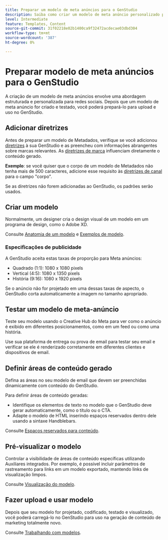 ```yaml
---
title: Preparar um modelo de meta anúncios para o GenStudio
description: Saiba como criar um modelo de meta anúncio personalizado para o GenStudio.
level: Intermediate
feature: Templates, Content
source-git-commit: 31f02218e02b1400ca9f32472acdecae03dbd304
workflow-type: tm+mt
source-wordcount: '387'
ht-degree: 0%

---
```



# Preparar modelo de meta anúncios para o GenStudio

A criação de um modelo de meta anúncios envolve uma abordagem estruturada e personalizada para redes sociais. Depois que um modelo de meta anúncio for criado e testado, você poderá prepará-lo para upload e uso no GenStudio.

## Adicionar diretrizes

Antes de preparar um modelo de Metadados, verifique se você adicionou [diretrizes](/help/user-guide/guidelines/overview.md) à sua GenStudio e as preencheu com informações abrangentes sobre marcas relevantes. As [diretrizes de marca](/help/user-guide/guidelines/brands.md) influenciam diretamente o conteúdo gerado.

**Exemplo**: se você quiser que o corpo de um modelo de Metadados não tenha mais de 500 caracteres, adicione esse requisito às [diretrizes de canal](/help/user-guide/guidelines/brands.md#channel-guidelines) para o campo &quot;corpo&quot;.

Se as diretrizes não forem adicionadas ao GenStudio, os padrões serão usados.

## Criar um modelo

Normalmente, um designer cria o design visual de um modelo em um programa de design, como o Adobe XD.

Consulte [Anatomia de um modelo](/help/user-guide/content/use-templates.md#anatomy-of-a-template) e [Exemplos de modelo](/help/user-guide/content/customize-template.md#template-examples).

### Especificações de publicidade

A GenStudio aceita estas taxas de proporção para Meta anúncios:

* Quadrado (1:1): 1080 x 1080 pixels
* Vertical (4:5): 1080 x 1350 pixels
* História (9:16): 1080 x 1920 pixels

Se o anúncio não for projetado em uma dessas taxas de aspecto, o GenStudio corta automaticamente a imagem no tamanho apropriado.

## Testar um modelo de meta-anúncio

Teste seu modelo usando o Creative Hub do Meta para ver como o anúncio é exibido em diferentes posicionamentos, como em um feed ou como uma história.

Use sua plataforma de entrega ou prova de email para testar seu email e verificar se ele é renderizado corretamente em diferentes clientes e dispositivos de email.

## Definir áreas de conteúdo gerado

Defina as áreas no seu modelo de email que devem ser preenchidas dinamicamente com conteúdo do GenStudio.

Para definir áreas de conteúdo geradas:

* Identifique os elementos de texto no modelo que o GenStudio deve gerar automaticamente, como o título ou o CTA.
* Adapte o modelo de HTML inserindo espaços reservados dentro dele usando a sintaxe Handblebars.

Consulte [Espaços reservados para conteúdo](/help/user-guide/content/customize-template.md#content-placeholders).

## Pré-visualizar o modelo

Controlar a visibilidade de áreas de conteúdo específicas utilizando Auxiliares integrados. Por exemplo, é possível incluir parâmetros de rastreamento para links em um modelo exportado, mantendo links de visualização limpos.

Consulte [Visualização do modelo](/help/user-guide/content/customize-template.md#template-preview).

## Fazer upload e usar modelo

Depois que seu modelo for projetado, codificado, testado e visualizado, você poderá carregá-lo no GenStudio para uso na geração de conteúdo de marketing totalmente novo.

Consulte [Trabalhando com modelos](use-templates.md).
